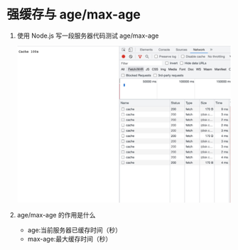 # 强缓存与 age/max-age

1. 使用 Node.js 写一段服务器代码测试 age/max-age

   ![14](./img/14.jpg)

2. age/max-age 的作用是什么

   - age:当前服务器已缓存时间（秒）
   - max-age:最大缓存时间（秒）
